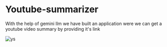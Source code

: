# Youtube-summarizer

With the help of gemini llm we have built an application were we can get a youtube video summary by providing it's link

![ys](https://github.com/LingaHarishKumar/Youtube-summarizer/assets/75218745/4291888c-b5b5-4936-8673-c3aef8ed7b94)
